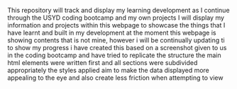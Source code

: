 This repository will track and display my learning development as I continue through the USYD coding bootcamp and my own projects 
I will display my information and projects within this webpage to showcase the things that I have learnt and built in my development
at the moment this webpage is showing contents that is not mine, however i will be continually updating ti to show my progress
i have created this based on a screenshot given to us in the coding bootcamp and have tried to replicate the structure
the main html elements were written first and all sections were subdivided appropriately
the styles applied aim to make the data displayed more appealing to the eye and also create less friction when attempting to view 
